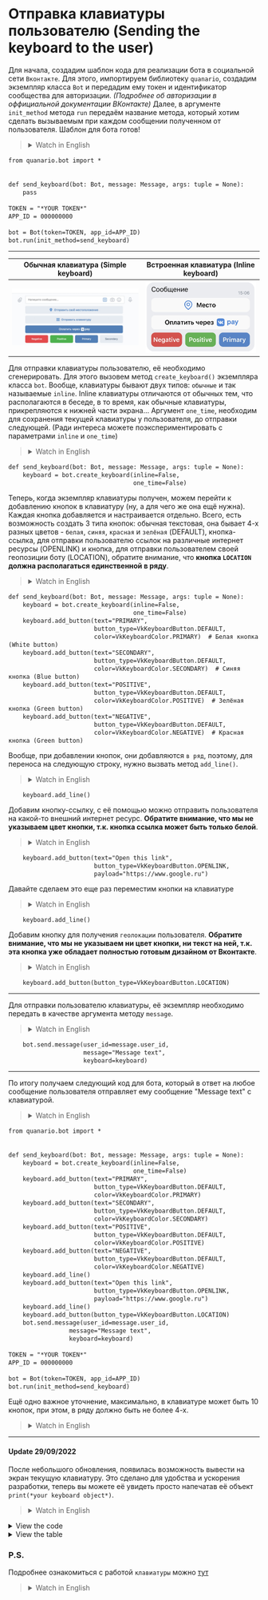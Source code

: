 # Отправка клавиатуры пользователю (Sending the keyboard to the user)

Для начала, создадим шаблон кода для реализации бота в социальной сети `Вконтакте`. Для этого, импортируем библиотеку `quanario`, создадим экземпляр класса `Bot` и передадим ему токен и идентификатор сообщества для авторизации. *(Подробнее об авторизации в оффициальной документации ВКонтакте)* Далее, в аргументе `init_method` метода `run` передаём название метода, который хотим сделать вызываемым при каждом сообщении полученном от пользователя. Шаблон для бота готов!
><details><summary>Watch in English</summary><p>
>
>To begin with, let's create a code template for implementing a bot on the Vkontakte social network. To do this, import the `quanario` library, create an instance of the `Bot` class and give it a token and a community identifier for authorization. *((For more information about authorization in the official documentation of VKontakte)* Next, in the `init_method` argument of the `run` method, we pass the name of the method that we want to make called with each message received from the user. The template for the bot is ready!
>
></p></details>
```Python3
from quanario.bot import *


def send_keyboard(bot: Bot, message: Message, args: tuple = None):
    pass

TOKEN = "*YOUR TOKEN*"
APP_ID = 000000000

bot = Bot(token=TOKEN, app_id=APP_ID)
bot.run(init_method=send_keyboard)
```
---
| Обычная клавиатура (Simple keyboard) | Встроенная клавиатура (Inline keyboard) |
| --- | --- |
| ![Simple Keyboard](../../images/Keyboard.jpg) | ![Inline Keyboard](../../images/inline_keyboard.jpg)  |  

Для отправки клавиатуры пользователю, её необходимо сгенерировать. Для этого вызовем метод `create_keyboard()` экземпляра класса `bot`. Вообще, клавиатуры бывают двух типов: `обычные` и так называемые `inline`. Inline клавиатуры отличаются от обычных тем, что располагаются в беседе, в то время, как обычные клавиатуры, прикрепляются к нижней части экрана... Аргумент `one_time`, необходим для сохранения текущей клавиатуры у пользователя, до отправки следующей. (Ради интереса можете поэкспериментировать с параметрами `inline` и `one_time`)

><details><summary>Watch in English</summary><p>
>
>To send the keyboard to the user, it must be generated. To do this, call the `create_keyboard()` method of the `bot` class instance. In general, there are two types of keyboards: `regular` and the so-called `inline`. Inline keyboards differ from regular keyboards in that they are located in a conversation, while regular keyboards are attached to the bottom of the screen... The `one_time` argument is required to save the user's current keyboard before sending the next one. (For the sake of interest, you can experiment with the parameters `inline` and `one_time`).
>
></p></details>
```Python3
def send_keyboard(bot: Bot, message: Message, args: tuple = None):
    keyboard = bot.create_keyboard(inline=False,
                                   one_time=False)
```
Теперь, когда экземпляр клавиатуры получен, можем перейти к добавлению кнопок в клавиатуру (ну, а для чего же она ещё нужна). Каждая кнопка добавляется и настраивается отдельно. Всего, есть возможность создать 3 типа кнопок: обычная текстовая, она бывает 4-х разных цветов - `белая`, `синяя`, `красная` и `зелёная` (DEFAULT), кнопка-ссылка, для отправки пользователю ссылок на различные интернет ресурсы (OPENLINK) и кнопка, для отправки пользователем своей геопозиции боту (LOCATION), обратите внимание, что **кнопка `LOCATION` должна располагаться единственной в ряду**.
><details><summary>Watch in English</summary><p>
>
>Now that an instance of the keyboard has been received, we can proceed to adding buttons to the keyboard (well, what else is it needed for). Each button is added and configured separately. In total, it is possible to create 3 types of buttons: plain text, it comes in 4 different colors - `white`, `blue`, `red` and `green` (DEFAULT), a link button to send the user links to various Internet resources (OPENLINK) and a button to send the user his geo-location to the bot (LOCATION), please note that **the `LOCATION` button should be the only one in the row**.
>
></p></details>
```Python3
def send_keyboard(bot: Bot, message: Message, args: tuple = None):
    keyboard = bot.create_keyboard(inline=False,
                                   one_time=False)
    keyboard.add_button(text="PRIMARY",
                        button_type=VkKeyboardButton.DEFAULT, 
                        color=VkKeyboardColor.PRIMARY)  # Белая кнопка (White button)
    keyboard.add_button(text="SECONDARY",
                        button_type=VkKeyboardButton.DEFAULT,
                        color=VkKeyboardColor.SECONDARY)  # Синяя кнопка (Blue button)
    keyboard.add_button(text="POSITIVE",
                        button_type=VkKeyboardButton.DEFAULT,
                        color=VkKeyboardColor.POSITIVE)  # Зелёная кнопка (Green button)
    keyboard.add_button(text="NEGATIVE",
                        button_type=VkKeyboardButton.DEFAULT,
                        color=VkKeyboardColor.NEGATIVE)  # Красная кнопка (Green button)
```
Вообще, при добавлении кнопок, они добавляются `в ряд`, поэтому, для переноса на следующую строку, нужно вызвать метод `add_line()`.
><details><summary>Watch in English</summary><p>
>
>In general, when adding buttons, they are added `in a row`, so to move to the next line, you need to call the `add_line()` method.
>
></p></details>
```Python3
    keyboard.add_line()
```
Добавим кнопку-ссылку, с её помощью можно отправить пользователя на какой-то внешний интернет ресурс. **Обратите внимание, что мы не указываем цвет кнопки, т.к. кнопка ссылка может быть только белой**.
><details><summary>Watch in English</summary><p>
>
>Let's add a link button, with its help you can send the user to some external Internet resource. **Please note that we do not specify the color of the button, because the link button can only be white**.
>
></p></details>
```Python3
    keyboard.add_button(text="Open this link",  
                        button_type=VkKeyboardButton.OPENLINK, 
                        payload="https://www.google.ru")
```
Давайте сделаем это еще раз переместим кнопки на клавиатуре
><details><summary>Watch in English</summary><p>
>
>Let's do it again by moving the buttons on the keyboard
>
></p></details>
```Python3
    keyboard.add_line()
```
Добавим кнопку для получения `геолокации` пользователя. **Обратите внимание, что мы не указываем ни цвет кнопки, ни текст на ней, т.к. эта кнопка уже обладает полностью готовым дизайном от Вконтакте**.
><details><summary>Watch in English</summary><p>
>
>Add a button to get the user's `geolocation`. **Please note that we do not specify either the color of the button or the text on it, because this button already has a completely ready-made design from Vkontakte**.
>
></p></details>
```Python3   
    keyboard.add_button(button_type=VkKeyboardButton.LOCATION)
```
---
Для отправки пользователю клавиатуры, её экземпляр необходимо передать в качестве аргумента методу `message`.
><details><summary>Watch in English</summary><p>
>
>To send the keyboard to the user, its instance must be passed as an argument to the `message` method.
>
></p></details>
```Python3  
    bot.send.message(user_id=message.user_id,
                     message="Message text",
                     keyboard=keyboard)
```
---
По итогу получаем следующий код для бота, который в ответ на любое сообщение пользователя отправляет ему сообщение "Message text" с клавиатурой.
><details><summary>Watch in English</summary><p>
>
>As a result, we get the following code for the bot, which in response to any message from the user sends him a message "Message text" with a keyboard.
>
></p></details>
```Python3 
from quanario.bot import *


def send_keyboard(bot: Bot, message: Message, args: tuple = None):
    keyboard = bot.create_keyboard(inline=False,
                                   one_time=False)
    keyboard.add_button(text="PRIMARY",
                        button_type=VkKeyboardButton.DEFAULT, 
                        color=VkKeyboardColor.PRIMARY)
    keyboard.add_button(text="SECONDARY",
                        button_type=VkKeyboardButton.DEFAULT,
                        color=VkKeyboardColor.SECONDARY)
    keyboard.add_button(text="POSITIVE",
                        button_type=VkKeyboardButton.DEFAULT,
                        color=VkKeyboardColor.POSITIVE)
    keyboard.add_button(text="NEGATIVE",
                        button_type=VkKeyboardButton.DEFAULT,
                        color=VkKeyboardColor.NEGATIVE)
    keyboard.add_line()
    keyboard.add_button(text="Open this link",  
                        button_type=VkKeyboardButton.OPENLINK, 
                        payload="https://www.google.ru")
    keyboard.add_line()
    keyboard.add_button(button_type=VkKeyboardButton.LOCATION)
    bot.send.message(user_id=message.user_id,
                 message="Message text",
                 keyboard=keyboard)

TOKEN = "*YOUR TOKEN*"
APP_ID = 000000000

bot = Bot(token=TOKEN, app_id=APP_ID)
bot.run(init_method=send_keyboard)
```
Ещё одно важное уточнение, максимально, в клавиатуре может быть 10 кнопок, при этом, в ряду должно быть не более 4-х.
><details><summary>Watch in English</summary><p>
>
>Another important clarification, as much as possible, there can be 10 buttons in the keyboard, at the same time, there should be no more than 4 in a row.
>
></p></details>
---
#### Update 29/09/2022
После небольшого обновления, появилась возможность вывести на экран текущую клавиатуру. Это сделано для удобства и ускорения разработки, теперь вы можете её увидеть просто напечатав её объект `print(*your keyboard object*)`.

><details><summary>Watch in English</summary><p>
>
>After a small update, it became possible to display the current keyboard. This is done for convenience and acceleration of development, now you can see it simply by typing its object `print(*your keyboard object*)`.
></p></details>

<details><summary>View the code</summary><p>

```Python3 
from quanario.bot import *


def send_keyboard(bot: Bot, message: Message, args: tuple = None):
    # YOUR CODE HERE
    pass

TOKEN = "*YOUR TOKEN*"
APP_ID = 000000000

bot = Bot()
bot.TOKEN = TOKEN
bot.APP_ID = APP_ID
keyboard = bot.create_keyboard()
keyboard.add_button(text="PRIMARY",
                    button_type=VkKeyboardButton.DEFAULT,
                    color=VkKeyboardColor.PRIMARY)
keyboard.add_button(text="SECONDARY",
                    button_type=VkKeyboardButton.DEFAULT,
                    color=VkKeyboardColor.SECONDARY)
keyboard.add_button(text="POSITIVE",
                    button_type=VkKeyboardButton.DEFAULT,
                    color=VkKeyboardColor.POSITIVE)
keyboard.add_button(text="NEGATIVE",
                    button_type=VkKeyboardButton.DEFAULT,
                    color=VkKeyboardColor.NEGATIVE)
keyboard.add_button(text="NEGATIVE",
                    button_type=VkKeyboardButton.DEFAULT,
                    color=VkKeyboardColor.NEGATIVE)
keyboard.add_line()
keyboard.add_button(text="Open this link",
                    button_type=VkKeyboardButton.OPENLINK,
                    payload="https://www.google.ru")
keyboard.add_line()
keyboard.add_button(text="PRIMARY",
                    button_type=VkKeyboardButton.DEFAULT,
                    color=VkKeyboardColor.PRIMARY)
keyboard.add_button(text="SECONDARY",
                    button_type=VkKeyboardButton.DEFAULT,
                    color=VkKeyboardColor.SECONDARY)
keyboard.add_button(text="POSITIVE",
                    button_type=VkKeyboardButton.DEFAULT,
                    color=VkKeyboardColor.POSITIVE)
keyboard.add_line()
keyboard.add_button(button_type=VkKeyboardButton.LOCATION)
print(keyboard)
bot.run(init_method=some_method)
```

</p></details>

<details><summary>View the table</summary><p>

```Python3 
+-----------------------------------------------------------+
|           Keyboard(inline=False, one_time=False)          |
+----------+------------+-----------+-----------+-----------+
|  PRIMARY |  SECONDARY |  POSITIVE |  NEGATIVE |  NEGATIVE |
+----------+------------+-----------+-----------+-----------+
|                          OPENLINK                         |
+------------------+--------------------+-------------------+
|      PRIMARY     |      SECONDARY     |      POSITIVE     |
+------------------+--------------------+-------------------+
|                          LOCATION                         |
+-----------------------------------------------------------+
```

</p></details>

### P.S. 
Подробнее ознакомиться с работой `клавиатуры` можно [тут](../../quanario/message_extensions/keyboard.py) 
><details><summary>Watch in English</summary><p>
>
>You can learn more about the `keyboard` operation [here](../../quanario/message_extensions/keyboard.py)
>
></p></details>